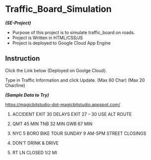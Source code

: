 # Traffic_Board_Simulation
***(SE-Project)***

- Purpose of this project is to simulate traffic_board on roads.
- Project is Written in HTML/CSS/JS
- Project is deployed to Google Cloud App Engine

## Instruction

Click the Link below (Deployed on Goolge Cloud).

Type in Traffic Information and click Update.
(Max 60 Char)
(Max 20 Char/line)

***(Sample Data to Try)***

https://magicbitstudio-dot-magicbitstudio.appspot.com/

1. ACCIDENT EXIT 30
DELAYS EXIT 27 – 30
USE ALT ROUTE

2. QMT 45 MIN
TNB 32 MIN
GWB 67 MIN

3. NYC 5 BORO BIKE TOUR
SUNDAY 9 AM-5PM
STREET CLOSINGS

4. DON’T DRINK & DRIVE

5. RT LN CLOSED 1/2 MI





